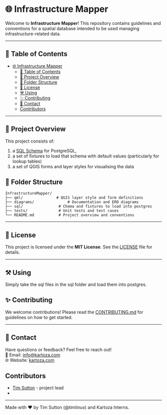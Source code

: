 # 🌐 Infrastructure Mapper

Welcome to **Infrastructure Mapper**! This repository contains guidelines and conventions for a spatial database intended to be used managing infrastructure-related data.

---

## 📖 Table of Contents

- [🌐 Infrastructure Mapper](#-infrastructure-mapper)
  - [📖 Table of Contents](#-table-of-contents)
  - [🚀 Project Overview](#-project-overview)
  - [📂 Folder Structure](#-folder-structure)
  - [📜 License](#-license)
  - [⚒️ Using](#️-using)
  - [✨ Contributing](#-contributing)
  - [📧 Contact](#-contact)
  - [Contributors](#contributors)

---

## 🚀 Project Overview

This project consists of:

1. a [SQL Schema](sql/schema.README.md) for PostgreSQL,
2. a set of fixtures to load that schema with default values (particularly for lookup tables)
3. a set of QGIS forms and layer styles for visualising the data

## 📂 Folder Structure

```plaintext
InfrastructureMapper/
├── qml/               # QGIS layer style and form definitions
├── diagrams/               # Documentation and ERD diagrams
├── sql/                # Chema and fixtures to load into postgres
├── tests/              # Unit tests and test cases
└── README.md           # Project overview and conventions
```

---

## 📜 License

This project is licensed under the **MIT License**. See the [LICENSE](LICENSE) file for details.

---

## ⚒️ Using

Simply take the sql files in the sql folder and load them into postgres.

## ✨ Contributing

We welcome contributions! Please read the [CONTRIBUTING.md](CONTRIBUTING.md) for guidelines on how to get started.

---

## 📧 Contact

Have questions or feedback? Feel free to reach out!  
📧 Email: [info@kartoza.com](mailto:info@kartoza.com)  
🌐 Website: [kartoza.com](https://kartoza.com)

## Contributors

- [Tim Sutton](https://github.com/timlinux) - project lead
-  

---

Made with ❤️ by Tim Sutton (@timlinux) and Kartoza Interns.
